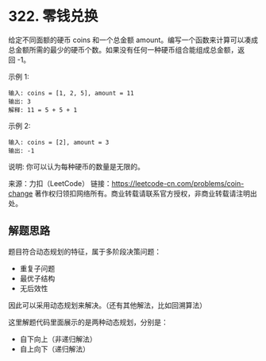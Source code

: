 # 322. 零钱兑换

给定不同面额的硬币 coins 和一个总金额 amount。编写一个函数来计算可以凑成总金额所需的最少的硬币个数。如果没有任何一种硬币组合能组成总金额，返回 -1。

示例 1:

```
输入: coins = [1, 2, 5], amount = 11
输出: 3 
解释: 11 = 5 + 5 + 1
```

示例 2:

```
输入: coins = [2], amount = 3
输出: -1
```

说明:
你可以认为每种硬币的数量是无限的。

来源：力扣（LeetCode）
链接：https://leetcode-cn.com/problems/coin-change
著作权归领扣网络所有。商业转载请联系官方授权，非商业转载请注明出处。

## 解题思路

题目符合动态规划的特征，属于多阶段决策问题：

* 重复子问题
* 最优子结构
* 无后效性

因此可以采用动态规划来解决。（还有其他解法，比如回溯算法）

这里解题代码里面展示的是两种动态规划，分别是：

* 自下向上（非递归解法）
* 自上向下（递归解法）
